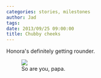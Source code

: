 ```yaml
---
categories: stories, milestones 
author: Jad
tags: 
date: 2013/09/25 09:00:00
title: Chubby cheeks
---
```

Honora's definitely getting rounder.

<figure>
<img src="/img/2013/09/25/img_3790_medium.jpg" />
<figcaption>So are you, papa.</figcaption>
</figure>
